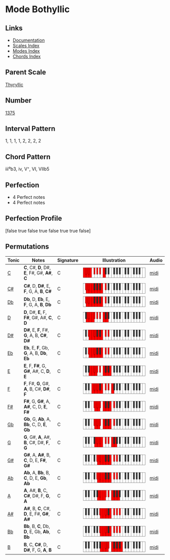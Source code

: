 # Mode Bothyllic

## Links

- [Documentation](README.md)
- [Scales Index](Scales.md)
- [Modes Index](Modes.md)
- [Chords Index](Chords.md)

## Parent Scale

[Thyryllic](ScaleThyryllic.md)

## Number

[1375](https://ianring.com/musictheory/scales/1375)

## Interval Pattern

1, 1, 1, 1, 2, 2, 2, 2

## Chord Pattern

iii⁰b3, iv, V⁺, VI, VIIb5

## Perfection

- 4 Perfect notes
- 4 Perfect notes

## Perfection Profile

[false true false true false true true false]

## Permutations

| Tonic | Notes | Signature | Illustration | Audio |
|-------|-------|-----------|--------------|-------|
| [C](ModeCNaturalBothyllic.md) | **C**, C#, **D**, D#, **E**, F#, G#, **A#**, **C** | C | ![CNaturalBothyllic](ModeCNaturalBothyllic.png) | [midi](https://github.com/edipermadi/music/blob/main/docs/ModeCNaturalBothyllic.mid?raw=true) |
| [C#](ModeCSharpBothyllic.md) | **C#**, D, **D#**, E, **F**, G, A, **B**, **C#** | C | ![CSharpBothyllic](ModeCSharpBothyllic.png) | [midi](https://github.com/edipermadi/music/blob/main/docs/ModeCSharpBothyllic.mid?raw=true) |
| [Db](ModeDFlatBothyllic.md) | **Db**, D, **Eb**, E, **F**, G, A, **B**, **Db** | C | ![DFlatBothyllic](ModeDFlatBothyllic.png) | [midi](https://github.com/edipermadi/music/blob/main/docs/ModeDFlatBothyllic.mid?raw=true) |
| [D](ModeDNaturalBothyllic.md) | **D**, D#, **E**, F, **F#**, G#, A#, **C**, **D** | C | ![DNaturalBothyllic](ModeDNaturalBothyllic.png) | [midi](https://github.com/edipermadi/music/blob/main/docs/ModeDNaturalBothyllic.mid?raw=true) |
| [D#](ModeDSharpBothyllic.md) | **D#**, E, **F**, F#, **G**, A, B, **C#**, **D#** | C | ![DSharpBothyllic](ModeDSharpBothyllic.png) | [midi](https://github.com/edipermadi/music/blob/main/docs/ModeDSharpBothyllic.mid?raw=true) |
| [Eb](ModeEFlatBothyllic.md) | **Eb**, E, **F**, Gb, **G**, A, B, **Db**, **Eb** | C | ![EFlatBothyllic](ModeEFlatBothyllic.png) | [midi](https://github.com/edipermadi/music/blob/main/docs/ModeEFlatBothyllic.mid?raw=true) |
| [E](ModeENaturalBothyllic.md) | **E**, F, **F#**, G, **G#**, A#, C, **D**, **E** | C | ![ENaturalBothyllic](ModeENaturalBothyllic.png) | [midi](https://github.com/edipermadi/music/blob/main/docs/ModeENaturalBothyllic.mid?raw=true) |
| [F](ModeFNaturalBothyllic.md) | **F**, F#, **G**, G#, **A**, B, C#, **D#**, **F** | C | ![FNaturalBothyllic](ModeFNaturalBothyllic.png) | [midi](https://github.com/edipermadi/music/blob/main/docs/ModeFNaturalBothyllic.mid?raw=true) |
| [F#](ModeFSharpBothyllic.md) | **F#**, G, **G#**, A, **A#**, C, D, **E**, **F#** | C | ![FSharpBothyllic](ModeFSharpBothyllic.png) | [midi](https://github.com/edipermadi/music/blob/main/docs/ModeFSharpBothyllic.mid?raw=true) |
| [Gb](ModeGFlatBothyllic.md) | **Gb**, G, **Ab**, A, **Bb**, C, D, **E**, **Gb** | C | ![GFlatBothyllic](ModeGFlatBothyllic.png) | [midi](https://github.com/edipermadi/music/blob/main/docs/ModeGFlatBothyllic.mid?raw=true) |
| [G](ModeGNaturalBothyllic.md) | **G**, G#, **A**, A#, **B**, C#, D#, **F**, **G** | C | ![GNaturalBothyllic](ModeGNaturalBothyllic.png) | [midi](https://github.com/edipermadi/music/blob/main/docs/ModeGNaturalBothyllic.mid?raw=true) |
| [G#](ModeGSharpBothyllic.md) | **G#**, A, **A#**, B, **C**, D, E, **F#**, **G#** | C | ![GSharpBothyllic](ModeGSharpBothyllic.png) | [midi](https://github.com/edipermadi/music/blob/main/docs/ModeGSharpBothyllic.mid?raw=true) |
| [Ab](ModeAFlatBothyllic.md) | **Ab**, A, **Bb**, B, **C**, D, E, **Gb**, **Ab** | C | ![AFlatBothyllic](ModeAFlatBothyllic.png) | [midi](https://github.com/edipermadi/music/blob/main/docs/ModeAFlatBothyllic.mid?raw=true) |
| [A](ModeANaturalBothyllic.md) | **A**, A#, **B**, C, **C#**, D#, F, **G**, **A** | C | ![ANaturalBothyllic](ModeANaturalBothyllic.png) | [midi](https://github.com/edipermadi/music/blob/main/docs/ModeANaturalBothyllic.mid?raw=true) |
| [A#](ModeASharpBothyllic.md) | **A#**, B, **C**, C#, **D**, E, F#, **G#**, **A#** | C | ![ASharpBothyllic](ModeASharpBothyllic.png) | [midi](https://github.com/edipermadi/music/blob/main/docs/ModeASharpBothyllic.mid?raw=true) |
| [Bb](ModeBFlatBothyllic.md) | **Bb**, B, **C**, Db, **D**, E, Gb, **Ab**, **Bb** | C | ![BFlatBothyllic](ModeBFlatBothyllic.png) | [midi](https://github.com/edipermadi/music/blob/main/docs/ModeBFlatBothyllic.mid?raw=true) |
| [B](ModeBNaturalBothyllic.md) | **B**, C, **C#**, D, **D#**, F, G, **A**, **B** | C | ![BNaturalBothyllic](ModeBNaturalBothyllic.png) | [midi](https://github.com/edipermadi/music/blob/main/docs/ModeBNaturalBothyllic.mid?raw=true) |
